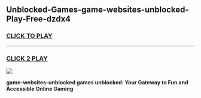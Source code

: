 
## Unblocked-Games-game-websites-unblocked-Play-Free-dzdx4
<h3>
<a href="https://premium76.site?title=game-websites-unblocked&ref=20M">CLICK TO PLAY</a></h3>
<hr>

<h3>
<a href="https://premium76.site?title=game-websites-unblocked&ref=20M">CLICK 2 PLAY</a>
  
</h3>

<a href="https://premium76.site?title=game-websites-unblocked&ref=19M"><img src="https://clearcache.store/games.png"></a>


**game-websites-unblocked games unblocked: Your Gateway to Fun and Accessible Online Gaming**
